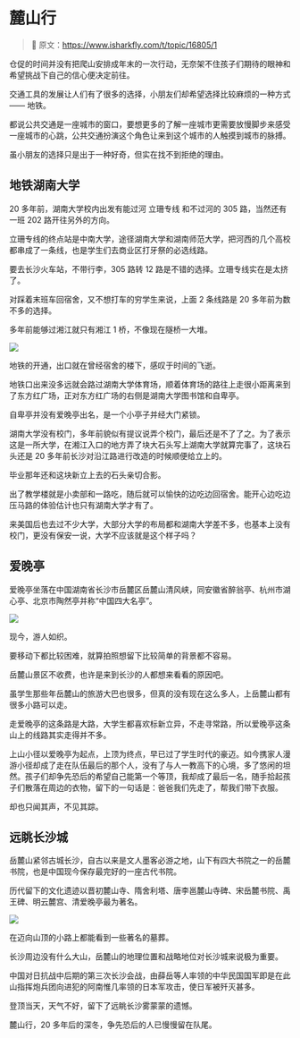 # 麓山行

> 🔔 原文：https://www.isharkfly.com/t/topic/16805/1

仓促的时间并没有把爬山安排成年末的一次行动，无奈架不住孩子们期待的眼神和希望挑战下自己的信心便决定前往。

交通工具的发展让人们有了很多的选择，小朋友们却希望选择比较麻烦的一种方式 —— 地铁。

都说公共交通是一座城市的窗口，要想更多的了解一座城市更需要放慢脚步来感受一座城市的心跳，公共交通扮演这个角色让来到这个城市的人触摸到城市的脉搏。

虽小朋友的选择只是出于一种好奇，但实在找不到拒绝的理由。

## 地铁湖南大学
20 多年前，湖南大学校内出发有能过河 立珊专线 和不过河的 305 路，当然还有一班 202 路开往另外的方向。

立珊专线的终点站是中南大学，途径湖南大学和湖南师范大学，把河西的几个高校都串成了一条线，也是学生们去商业区打牙祭的必选线路。

要去长沙火车站，不带行李，305 路转 12 路是不错的选择。立珊专线实在是太挤了。

对踩着末班车回宿舍，又不想打车的穷学生来说，上面 2 条线路是 20 多年前为数不多的选择。

多年前能够过湘江就只有湘江 1 桥，不像现在隧桥一大堆。

![](https://cdn.isharkfly.com/com-isharkfly-www/discourse-uploads/optimized/3X/a/2/a237f239d304bc0372aa4ca81d629610dbb65fb7_2_690x409.jpeg)

地铁的开通，出口就在曾经宿舍的楼下，感叹于时间的飞逝。

地铁口出来没多远就会路过湖南大学体育场，顺着体育场的路往上走很小距离来到了东方红广场，正对东方红广场的右侧是湖南大学图书馆和自卑亭。

自卑亭并没有爱晚亭出名，是一个小亭子并经大门紧锁。

湖南大学没有校门，多年前貌似有提议说弄个校门，最后还是不了了之。为了表示这是一所大学，在湘江入口的地方弄了块大石头写上湖南大学就算完事了，这块石头还是 20 多年前长沙对沿江路进行改造的时候顺便给立上的。

毕业那年还和这块新立上去的石头亲切合影。

出了教学楼就是小卖部和一路吃，随后就可以愉快的边吃边回宿舍。能开心边吃边压马路的体验估计也只有湖南大学才有了。

来美国后也去过不少大学，大部分大学的布局都和湖南大学差不多，也基本上没有校门，更没有保安一说，大学不应该就是这个样子吗？

## 爱晚亭
爱晚亭坐落在中国湖南省长沙市岳麓区岳麓山清风峡，同安徽省醉翁亭、杭州市湖心亭、北京市陶然亭并称“中国四大名亭”。

![](https://cdn.isharkfly.com/com-isharkfly-www/discourse-uploads/optimized/3X/e/d/ed872b278abaf0a4d03edc6e4240a6854dfee682_2_690x303.jpeg)

现今，游人如织。

要移动下都比较困难，就算拍照想留下比较简单的背景都不容易。

岳麓山景区不收费，也许是来到长沙的人都想来看看的原因吧。

虽学生那些年岳麓山的旅游大巴也很多，但真的没有现在这么多人，上岳麓山都有很多小路可以走。

走爱晚亭的这条路是大路，大学生都喜欢标新立异，不走寻常路，所以爱晚亭这条山上的线路其实走得并不多。

上山小径以爱晚亭为起点，上顶为终点，早已过了学生时代的豪迈。如今携家人漫游小径却成了走在队伍最后的那个人，没有了与人一教高下的心境，多了悠闲的坦然。孩子们却争先恐后的希望自己能第一个等顶，我却成了最后一名，随手拾起孩子们散落在周边的衣物，留下的一句话是：爸爸我们先走了，帮我们带下衣服。

却也只闻其声，不见其踪。

## 远眺长沙城

岳麓山紧邻古城长沙，自古以来是文人墨客必游之地，山下有四大书院之一的岳麓书院，也是中国现今保存最完好的一座古代书院。

历代留下的文化遗迹以晋初麓山寺、隋舍利塔、唐李邕麓山寺碑、宋岳麓书院、禹王碑、明云麓宫、清爱晚亭最为著名。

![](https://cdn.isharkfly.com/com-isharkfly-www/discourse-uploads/optimized/3X/6/e/6e99d289a497656d9cadb58e44d8069083536387_2_690x300.jpeg)

在迈向山顶的小路上都能看到一些著名的墓葬。

长沙周边没有什么大山，岳麓山的地理位置和战略地位对长沙城来说极为重要。

中国对日抗战中后期的第三次长沙会战，由薛岳等人率领的中华民国国军即是在此山指挥炮兵团向进犯的阿南惟几率领的日本军攻击，使日军被歼灭甚多。

登顶当天，天气不好，留下了远眺长沙雾蒙蒙的遗憾。

麓山行，20 多年后的深冬，争先恐后的人已慢慢留在队尾。